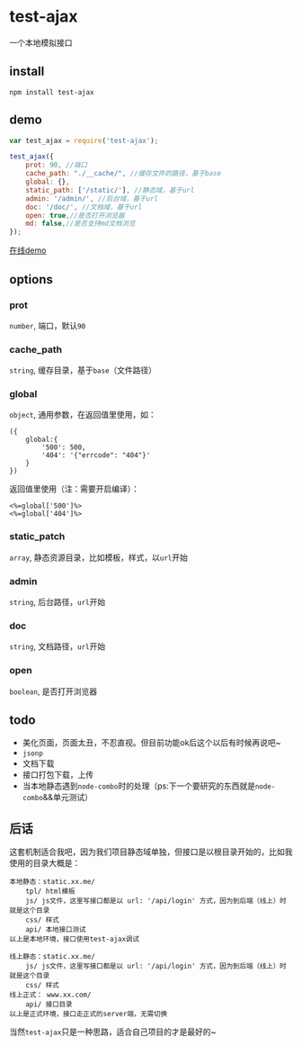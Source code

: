 # test-ajax

一个本地模拟接口

## install

```
npm install test-ajax
```

## demo

``` js
var test_ajax = require('test-ajax');

test_ajax({
    prot: 90, //端口
    cache_path: "./__cache/", //缓存文件的路径，基于base
    global: {},
    static_path: ['/static/'], //静态域，基于url
    admin: '/admin/', //后台域，基于url
    doc: '/doc/', //文档域，基于url
    open: true,//是否打开浏览器
    md: false,//是否支持md文档浏览
});
```

[在线demo](http://test-ajax.xuexb.com/admin/)

## options

### prot

`number`, 端口，默认`90`

### cache_path
`string`, 缓存目录，基于`base`（文件路径）

### global
`object`, 通用参数，在返回值里使用，如：
```
({
    global:{
        '500': 500,
        '404': '{"errcode": "404"}'
    }
})
```

返回值里使用（注：需要开启编译）：
```
<%=global['500']%>
<%=global['404']%>
```

### static_patch
`array`, 静态资源目录，比如模板，样式，以`url`开始

### admin
`string`, 后台路径，`url`开始

### doc
`string`, 文档路径，`url`开始

### open
`boolean`, 是否打开浏览器

## todo
* 美化页面，页面太丑，不忍直视。但目前功能ok后这个以后有时候再说吧~
* `jsonp`
* 文档下载
* 接口打包下载，上传
* 当本地静态遇到`node-combo`时的处理（ps:下一个要研究的东西就是`node-combo`&&单元测试）

## 后话
这套机制适合我吧，因为我们项目静态域单独，但接口是以根目录开始的，比如我使用的目录大概是：
```
本地静态：static.xx.me/
    tpl/ html模板
    js/ js文件，这里写接口都是以 url: '/api/login' 方式，因为到后端（线上）时就是这个目录
    css/ 样式
    api/ 本地接口测试
以上是本地环境，接口使用test-ajax调试

线上静态：static.xx.me/
    js/ js文件，这里写接口都是以 url: '/api/login' 方式，因为到后端（线上）时就是这个目录
    css/ 样式
线上正式： www.xx.com/
    api/ 接口目录
以上是正式环境，接口走正式的server端，无需切换
```
当然`test-ajax`只是一种思路，适合自己项目的才是最好的~